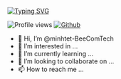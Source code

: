 [![Typing SVG](https://readme-typing-svg.herokuapp.com?font=Architects+Daughter&color=7AF79A&size=30&lines=Hello+there+!+I'm+Min+Htet.+👋;I'm+a+Javascript+Developer.+👨‍💻;I+love+coding+and+design+💕;Fullstack+Dev+is+mydream+✨)](https://git.io/typing-svg)

![Profile views](https://visitor-badge.glitch.me/badge?page_id=minhtet-BeeComTech.minhtet-BeeComTech)
[![Github](https://img.shields.io/github/followers/minhtet-BeeComTech?label=Follow&style=social)](https://github.com/minhtet-BeeComTech)

- 👋 Hi, I’m @minhtet-BeeComTech
- 👀 I’m interested in ...
- 🌱 I’m currently learning ...
- 💞️ I’m looking to collaborate on ...
- 📫 How to reach me ...

<!---
minhtet-BeeComTech/minhtet-BeeComTech is a ✨ special ✨ repository because its `README.md` (this file) appears on your GitHub profile.
You can click the Preview link to take a look at your changes.
--->

